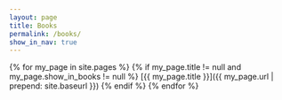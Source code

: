 ```yaml
---
layout: page
title: Books
permalink: /books/
show_in_nav: true
---
```


{% for my_page in site.pages %}
    {% if my_page.title != null and my_page.show_in_books != null %}
[{{ my_page.title }}]({{ my_page.url | prepend: site.baseurl }})
    {% endif %}
{% endfor %}